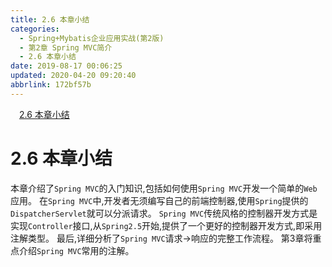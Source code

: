 ```yaml
---
title: 2.6 本章小结
categories: 
  - Spring+Mybatis企业应用实战(第2版)
  - 第2章 Spring MVC简介
  - 2.6 本章小结
date: 2019-08-17 00:06:25
updated: 2020-04-20 09:20:40
abbrlink: 172bf57b
---
```

<div id='my_toc'><a href="/JavaReadingNotes/172bf57b/#2-6-本章小结" class="header_1">2.6 本章小结</a>&nbsp;<br></div>
<style>.header_1{margin-left: 1em;}.header_2{margin-left: 2em;}.header_3{margin-left: 3em;}.header_4{margin-left: 4em;}.header_5{margin-left: 5em;}.header_6{margin-left: 6em;}</style>
<!--more-->
<script>if (navigator.platform.search('arm')==-1){document.getElementById('my_toc').style.display = 'none';}var e,p = document.getElementsByTagName('p');while (p.length>0) {e = p[0];e.parentElement.removeChild(e);}</script>

<!--end-->
<!--SSTStart-->
# 2.6 本章小结
本章介绍了`Spring MVC`的入门知识,包括如何使用`Spring MVC`开发一个简单的`Web`应用。
在`Spring MVC`中,开发者无须编写自己的前端控制器,使用`Spring`提供的`DispatcherServlet`就可以分派请求。
`Spring MVC`传统风格的控制器开发方式是实现`Controller`接口,从`Spring2.5`开始,提供了一个更好的控制器开发方式,即采用注解类型。
最后,详细分析了`Spring MVC`请求→响应的完整工作流程。
第3章将重点介绍`Spring MVC`常用的注解。
<!--SSTStop-->